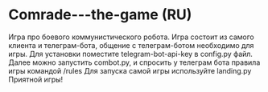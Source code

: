 # Comrade---the-game (RU)
Игра про боевого коммунистического робота. 
Игра состоит из самого клиента и телеграм-бота, общение с телеграм-ботом необходимо для игры.
Для установки поместите telegram-bot-api-key в config.py файл. Далее можно запустить combot.py, и спросить у телеграм бота правила игры командой /rules
Для запуска самой игры используйте landing.py
Приятной игры!

